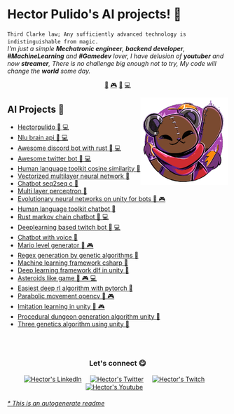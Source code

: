# Hector Pulido's AI projects! 👋


`Third Clarke law; Any sufficiently advanced technology is indistinguishable from magic.`<br><em> I'm just a simple **Mechatronic engineer**, **backend developer**, **#MachineLearning** and **#Gamedev** lover, I have delusion of **youtuber** and now **streamer**, There is no challenge big enough not to try, My code will change the **world** some day.</em>


<p align="center">
<a href="https://github.com/HectorPulido/HectorPulido/blob/master/ai.md">🤖</a>
<a href="https://github.com/HectorPulido/HectorPulido/blob/master/gamedev.md">🎮</a>
<a href="https://github.com/HectorPulido/HectorPulido/blob/master/blockchain.md">🔑</a>
<a href="https://github.com/HectorPulido/HectorPulido/blob/master/backend.md">💻</a>
</p>


<a href="https://twitter.com/Hector_Pulido_">
<img align="right" height="auto" width="200" src="https://github.com/HectorPulido/HectorPulido/raw/master/img/pequesoft.png"/>
</a>


## AI Projects 🤖
- [Hectorpulido  🤖 💻](https://github.com/HectorPulido/HectorPulido) 
- [Nlu brain api  🤖 💻](https://github.com/HectorPulido/nlu-brain-api) 
- [Awesome discord bot with rust  🤖 💻](https://github.com/HectorPulido/awesome-discord-bot-with-rust) 
- [Awesome twitter bot  🤖 💻](https://github.com/HectorPulido/Awesome-twitter-bot) 
- [Human language toolkit cosine similarity  🤖](https://github.com/HectorPulido/human-language-toolkit-cosine-similarity) 
- [Vectorized multilayer neural network  🤖](https://github.com/HectorPulido/Vectorized-multilayer-neural-network) 
- [Chatbot seq2seq c   🤖](https://github.com/HectorPulido/Chatbot-seq2seq-C-) 
- [Multi layer perceptron  🤖](https://github.com/HectorPulido/Multi-layer-perceptron) 
- [Evolutionary neural networks on unity for bots  🤖 🎮](https://github.com/HectorPulido/Evolutionary-Neural-Networks-on-unity-for-bots) 
- [Human language toolkit chatbot  🤖](https://github.com/HectorPulido/human-language-toolkit-chatbot) 
- [Rust markov chain chatbot  🤖 💻](https://github.com/HectorPulido/Rust-markov-chain-chatbot) 
- [Deeplearning based twitch bot  🤖 💻](https://github.com/HectorPulido/Deeplearning-based-Twitch-bot) 
- [Chatbot with voice  🤖](https://github.com/HectorPulido/chatbot-with-voice) 
- [Mario level generator  🤖 🎮](https://github.com/HectorPulido/mario-level-generator) 
- [Regex generation by genetic algorithms  🤖](https://github.com/HectorPulido/Regex-generation-by-Genetic-algorithms) 
- [Machine learning framework csharp  🤖](https://github.com/HectorPulido/Machine-learning-Framework-Csharp) 
- [Deep learning framework dlf in unity  🤖](https://github.com/HectorPulido/Deep-Learning-Framework-DLF-in-unity) 
- [Asteroids like game  🤖 🎮 💻](https://github.com/HectorPulido/Asteroids-like-game) 
- [Easiest deep rl algorithm with pytorch  🤖](https://github.com/HectorPulido/Easiest-deep-rl-algorithm-with-pytorch) 
- [Parabolic movement opencv  🤖 🎮](https://github.com/HectorPulido/Parabolic-movement-opencv) 
- [Imitation learning in unity  🤖 🎮](https://github.com/HectorPulido/Imitation-learning-in-unity) 
- [Procedural dungeon generation algorithm unity  🤖](https://github.com/HectorPulido/Procedural-Dungeon-Generation-Algorithm-Unity) 
- [Three genetics algorithm using unity  🤖](https://github.com/HectorPulido/Three-Genetics-Algorithm-Using-Unity) 



<br>

<br>

<div align="center">
<h3 align="center">Let's connect 😋</h3>
</div>
<p align="center">
<a href="https://www.linkedin.com/in/hector-pulido-17547369/" target="blank">
<img align="center" width="30px" alt="Hector's LinkedIn" src="https://www.vectorlogo.zone/logos/linkedin/linkedin-icon.svg"/></a> &nbsp; &nbsp;
<a href="https://twitter.com/Hector_Pulido_" target="blank">
<img align="center" width="30px" alt="Hector's Twitter" src="https://www.vectorlogo.zone/logos/twitter/twitter-official.svg"/></a> &nbsp; &nbsp;
<a href="https://www.twitch.tv/hector_pulido_" target="blank">
<img align="center" width="30px" alt="Hector's Twitch" src="https://www.vectorlogo.zone/logos/twitch/twitch-icon.svg"/></a> &nbsp; &nbsp;
<a href="https://www.youtube.com/channel/UCS_iMeH0P0nsIDPvBaJckOw" target="blank">
<img align="center" width="30px" alt="Hector's Youtube" src="https://www.vectorlogo.zone/logos/youtube/youtube-icon.svg"/></a> &nbsp; &nbsp;

</p>


###### [* This is an autogenerate readme](https://github.com/HectorPulido/HectorPulido/tree/master/ReadmeGenerator)

